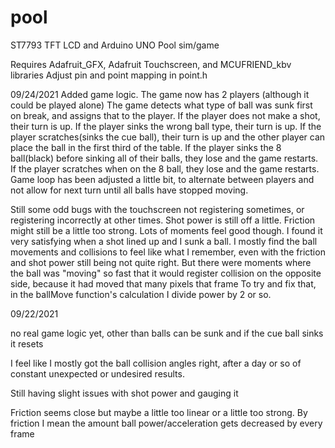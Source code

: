 # pool
  ST7793 TFT LCD and Arduino UNO Pool sim/game

Requires Adafruit_GFX, Adafruit Touchscreen, and MCUFRIEND_kbv libraries
Adjust pin and point mapping in point.h

09/24/2021
Added game logic.
  The game now has 2 players (although it could be played alone)
  The game detects what type of ball was sunk first on break, and assigns that to the player.
  If the player does not make a shot, their turn is up.
  If the player sinks the wrong ball type, their turn is up.
  If the player scratches(sinks the cue ball), their turn is up and the other player can place the ball in the first third of the table.
  If the player sinks the 8 ball(black) before sinking all of their balls, they lose and the game restarts.
  If the player scratches when on the 8 ball, they lose and the game restarts.
Game loop has been adjusted a little bit, to alternate between players and not allow for next turn until all balls have stopped moving.

Still some odd bugs with the touchscreen not registering sometimes, or registering incorrectly at other times.
Shot power is still off a little.
Friction might still be a little too strong.
Lots of moments feel good though.
I found it very satisfying when a shot lined up and I sunk a ball.
I mostly find the ball movements and collisions to feel like what I remember, even with the friction and shot power still being not quite right.
But there were moments where the ball was "moving" so fast that it would register collision on the opposite side, because it had moved that many pixels that frame
To try and fix that, in the ballMove function's calculation I divide power by 2 or so.

09/22/2021

no real game logic yet, other than balls can be sunk and if the cue ball sinks it resets

I feel like I mostly got the ball collision angles right, after a day or so of constant unexpected or undesired results.

Still having slight issues with shot power and gauging it

Friction seems close but maybe a little too linear or a little too strong. By friction I mean the amount ball power/acceleration gets decreased by every frame


